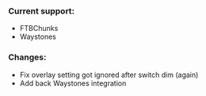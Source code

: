 ### Current support:
- FTBChunks
- Waystones


### Changes: 
- Fix overlay setting got ignored after switch dim (again)
- Add back Waystones integration

